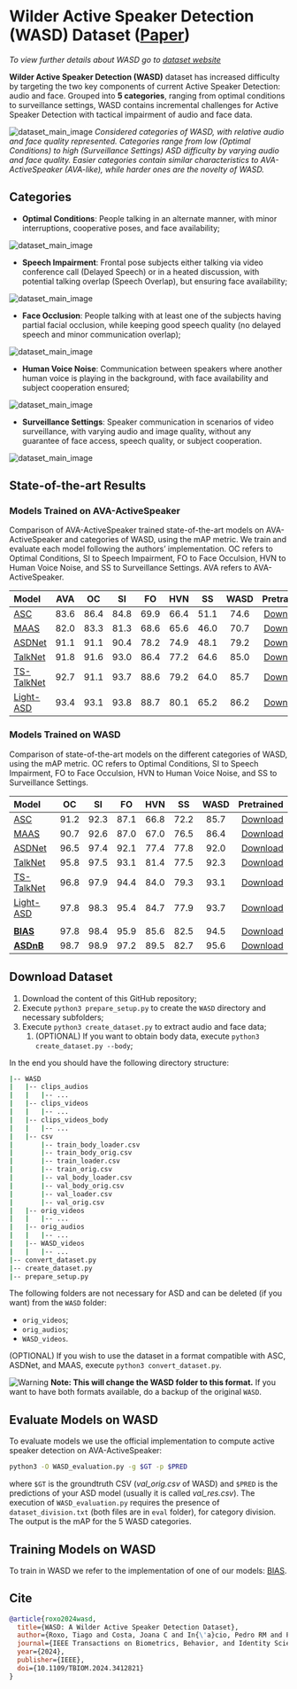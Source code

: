 # Wilder Active Speaker Detection (WASD) Dataset ([Paper](https://arxiv.org/pdf/2303.05321.pdf))

*To view further details about WASD go to [dataset website](https://tiago-roxo.github.io/WASD/)*

**Wilder Active Speaker Detection (WASD)** dataset has increased difficulty by targeting the two key components of current Active Speaker Detection: audio and face. Grouped into **5 categories**, ranging from optimal conditions to surveillance settings, WASD contains incremental challenges for Active Speaker Detection with tactical impairment of audio and face data. 

![dataset_main_image](images/dataset_main_image.png)
*Considered categories of WASD, with relative audio and face quality represented. Categories range from low (Optimal Conditions) to high (Surveillance Settings) ASD difficulty by varying audio and face quality. Easier categories contain similar characteristics to AVA-ActiveSpeaker (AVA-like), while harder ones are the novelty of WASD.*



## Categories

*   **Optimal Conditions**: People talking in an alternate manner, with minor interruptions, cooperative poses, and face availability;

![dataset_main_image](images/OC_5_images.png)

*   **Speech Impairment**: Frontal pose subjects either talking via video conference call (Delayed Speech) or in a heated discussion, with potential talking overlap (Speech Overlap), but ensuring face availability;

![dataset_main_image](images/SI_5_images.png)

*   **Face Occlusion**: People talking with at least one of the subjects having partial facial occlusion, while keeping good speech quality (no delayed speech and minor communication overlap);

![dataset_main_image](images/FO_5_images.png)

*   **Human Voice Noise**: Communication between speakers where another human voice is playing in the background, with face availability and subject cooperation ensured;

![dataset_main_image](images/HVN_5_images.png)

*   **Surveillance Settings**: Speaker communication in scenarios of video surveillance, with varying audio and image quality, without any guarantee of face access, speech quality, or subject cooperation.

![dataset_main_image](images/SS_5_images.png)



## State-of-the-art Results

### Models Trained on AVA-ActiveSpeaker
Comparison of AVA-ActiveSpeaker trained state-of-the-art models on AVA-ActiveSpeaker and categories of WASD, using the mAP metric. We train and evaluate each model following the authors’ implementation. OC refers to Optimal Conditions, SI to Speech Impairment, FO to Face Occulsion, HVN to Human Voice Noise, and SS to Surveillance Settings. AVA refers to AVA-ActiveSpeaker.

| Model                                                        | AVA       | OC        | SI        | FO        | HVN       | SS        | WASD      | Pretrained |
|:-------------------------------------------------------------|:---------:|:---------:|:---------:|:---------:|:---------:|:---------:|:---------:|:----------:|
| [ASC](https://github.com/fuankarion/active-speakers-context) | 83.6      | 86.4      | 84.8      | 69.9      | 66.4      | 51.1      | 74.6      | [Download](https://drive.google.com/file/d/12Gnq-Wg0iWK4xCBpkdAXzOXSXJDqcC1f/view?usp=drivesdk)   |
| [MAAS](https://github.com/fuankarion/MAAS)                   | 82.0      | 83.3      | 81.3      | 68.6      | 65.6      | 46.0      | 70.7      | [Download](https://drive.google.com/file/d/1Wm4mNJSWAthpoiD-Q0fJTKcUeq9hMExm/view?usp=drivesdk)   |
| [ASDNet](https://github.com/okankop/ASDNet)                  | 91.1      | 91.1      | 90.4      | 78.2      | 74.9      | 48.1      | 79.2      | [Download](https://drive.google.com/file/d/1ipG2okoRhKGUj57xxBg5Ojjq58P6Wy50/view?usp=drivesdk)   |
| [TalkNet](https://github.com/TaoRuijie/TalkNet-ASD)          | 91.8      | 91.6      | 93.0      | 86.4      | 77.2      | 64.6      | 85.0      | [Download](https://drive.google.com/file/d/1Cl3eWyh8rXMj-9SKE5YtZtHAavskklA8/view?usp=drivesdk)   |
| [TS-TalkNet](https://github.com/Jiang-Yidi/TS-TalkNet)       | 92.7      | 91.1      | 93.7      | 88.6      | 79.2      | 64.0      | 85.7      | [Download](https://drive.google.com/file/d/1DMr-taDZvUjUUxDVWUDudghbhaFuzvag/view?usp=drivesdk)   |
| [Light-ASD](https://github.com/Junhua-Liao/Light-ASD)        | 93.4      | 93.1      | 93.8      | 88.7      | 80.1      | 65.2      | 86.2      | [Download](https://drive.google.com/file/d/1J6rAY5bO9Pmqa1J2G2gFiuFJFvtX1Xdj/view?usp=drivesdk)   |

### Models Trained on WASD
Comparison of state-of-the-art models on the different categories of WASD, using the mAP metric. OC refers to Optimal Conditions, SI to Speech Impairment, FO to Face Occulsion, HVN to Human Voice Noise, and SS to Surveillance Settings.

| Model                                                        | OC        | SI        | FO        | HVN       | SS        | WASD      | Pretrained  |
|:-------------------------------------------------------------|:---------:|:---------:|:---------:|:---------:|:---------:|:---------:|------------:|
| [ASC](https://github.com/fuankarion/active-speakers-context) | 91.2      | 92.3      | 87.1      | 66.8      | 72.2      | 85.7      | [Download](https://drive.google.com/file/d/1E57buSg0UuMJ1-AmK4iHGGp0Kf5EjNus/view?usp=drivesdk)    |
| [MAAS](https://github.com/fuankarion/MAAS)                   | 90.7      | 92.6      | 87.0      | 67.0      | 76.5      | 86.4      | [Download](https://drive.google.com/file/d/1995K_ADuiGhg4PSpnpljzpWy0-FkVhBl/view?usp=drivesdk)    |
| [ASDNet](https://github.com/okankop/ASDNet)                  | 96.5      | 97.4      | 92.1      | 77.4      | 77.8      | 92.0      | [Download](https://drive.google.com/file/d/1nSUuPnUzVL2fheK9kgv4-So1KJ4qjPfI/view?usp=drivesdk)    |
| [TalkNet](https://github.com/TaoRuijie/TalkNet-ASD)          | 95.8      | 97.5      | 93.1      | 81.4      | 77.5      | 92.3      | [Download](https://drive.google.com/file/d/1Zb6wlC3944vmjlmaNohvLBaiBfWSXMHc/view?usp=drivesdk)    |
| [TS-TalkNet](https://github.com/Jiang-Yidi/TS-TalkNet)       | 96.8      | 97.9      | 94.4      | 84.0      | 79.3      | 93.1      | [Download](https://drive.google.com/file/d/1pUkAwKwN2hjjy15fJp63ZcME9Mb_54Gf/view?usp=drivesdk)    |
| [Light-ASD](https://github.com/Junhua-Liao/Light-ASD)        | 97.8      | 98.3      | 95.4      | 84.7      | 77.9      | 93.7      | [Download](https://drive.google.com/file/d/13bk0iNBZzxNAOq5aAQf4GsLbr4zSePfI/view?usp=drivesdk)    |
|                                                              |           |           |           |           |           |           |                                                                                                    |
| [**BIAS**](https://github.com/Tiago-Roxo/BIAS)               | 97.8      | 98.4      | 95.9      | 85.6      | 82.5      | 94.5      | [Download](https://drive.google.com/file/d/1emfDPgBAfQGNwMsnW4E6Tduxq2OYyKsB/view?usp=share_link)  |
| [**ASDnB**](https://github.com/Tiago-Roxo/ASDnB)         	   | 98.7      | 98.9      | 97.2      | 89.5      | 82.7      | 95.6      | [Download](https://drive.google.com/file/d/1MZmnF9OPYjDu4UqwTD9I8H2QjJ8BakQE/view?usp=drive_link)  |                                                                                                   |


## Download Dataset

1. Download the content of this GitHub repository;
2. Execute `python3 prepare_setup.py` to create the `WASD` directory and necessary subfolders;
3. Execute `python3 create_dataset.py` to extract audio and face data;
    1. (OPTIONAL) If you want to obtain body data, execute `python3 create_dataset.py --body`;

In the end you should have the following directory structure:
```bash
|-- WASD
|   |-- clips_audios
|   |   |-- ...
|   |-- clips_videos
|   |   |-- ...
|   |-- clips_videos_body
|   |   |-- ...
|   |-- csv
|       |-- train_body_loader.csv
|       |-- train_body_orig.csv
|       |-- train_loader.csv
|       |-- train_orig.csv
|       |-- val_body_loader.csv
|       |-- val_body_orig.csv
|       |-- val_loader.csv
|       |-- val_orig.csv
|   |-- orig_videos
|   |   |-- ...
|   |-- orig_audios
|   |   |-- ...
|   |-- WASD_videos
|   |   |-- ...
|-- convert_dataset.py
|-- create_dataset.py
|-- prepare_setup.py
```
The following folders are not necessary for ASD and can be deleted (if you want) from the `WASD` folder:
* `orig_videos`;
* `orig_audios`;
* `WASD_videos`.

(OPTIONAL) If you wish to use the dataset in a format compatible with ASC, ASDNet, and MAAS, execute `python3 convert_dataset.py`. 

![Warning](images/triangle-exclamation-solid.png) **Note: This will change the WASD folder to this format.** If you want to have both formats available, do a backup of the original `WASD`.



## Evaluate Models on WASD

To evaluate models we use the official implementation to compute active speaker detection on AVA-ActiveSpeaker:

```bash
python3 -O WASD_evaluation.py -g $GT -p $PRED
```
where `$GT` is the groundtruth CSV (*val_orig.csv* of WASD) and `$PRED` is the predictions of your ASD model (usually it is called *val_res.csv*). The execution of `WASD_evaluation.py` requires the presence of `dataset_division.txt` (both files are in `eval` folder), for category division. The output is the mAP for the 5 WASD categories.


## Training Models on WASD

To train in WASD we refer to the implementation of one of our models: [BIAS](https://github.com/Tiago-Roxo/BIAS/tree/main/BIAS).

## Cite

```bibtex
@article{roxo2024wasd,
  title={WASD: A Wilder Active Speaker Detection Dataset},
  author={Roxo, Tiago and Costa, Joana C and In{\'a}cio, Pedro RM and Proen{\c{c}}a, Hugo},
  journal={IEEE Transactions on Biometrics, Behavior, and Identity Science},
  year={2024},
  publisher={IEEE},
  doi={10.1109/TBIOM.2024.3412821}
}
```
